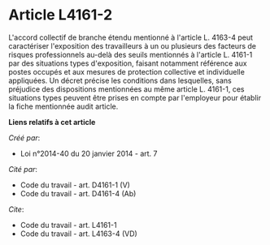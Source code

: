 # Article L4161-2

L'accord collectif de branche étendu mentionné à l'article L. 4163-4 peut caractériser l'exposition des travailleurs à un ou
plusieurs des facteurs de risques professionnels au-delà des seuils mentionnés à l'article L. 4161-1 par des situations types
d'exposition, faisant notamment référence aux postes occupés et aux mesures de protection collective et individuelle
appliquées. Un décret précise les conditions dans lesquelles, sans préjudice des dispositions mentionnées au même article L.
4161-1, ces situations types peuvent être prises en compte par l'employeur pour établir la fiche mentionnée audit article.

**Liens relatifs à cet article**

_Créé par_:

  - Loi n°2014-40 du 20 janvier 2014 - art. 7

_Cité par_:

  - Code du travail - art. D4161-1 (V)
  - Code du travail - art. D4161-4 (Ab)

_Cite_:

  - Code du travail - art. L4161-1
  - Code du travail - art. L4163-4 (VD)
